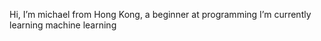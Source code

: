 Hi, I’m michael from Hong Kong, a beginner at programming
I’m currently learning machine learning 

<!---
michaelwongmj/michaelwongmj is a ✨ special ✨ repository because its `README.md` (this file) appears on your GitHub profile.
You can click the Preview link to take a look at your changes.
--->
